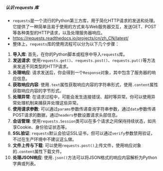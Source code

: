 ##### 认识 requests 库
- `requests`是一个流行的Python第三方库，用于简化HTTP请求的发送和处理。它提供了一种简单且易于使用的方式来与Web服务器交互，发送GET、POST等各种类型的HTTP请求，以及处理服务器响应。
- https://requests.readthedocs.io/projects/cn/zh_CN/latest/
- 整体上，`requests`库的使用流程可以分为以下几个步骤：
1. **导入库**: 首先，在你的Python脚本或程序中导入`requests`库。
2. **发送请求**: 使用`requests.get()`、`requests.post()`、`requests.put()`等方法来发送不同类型的HTTP请求。
3. **处理响应**: 请求发送后，你会得到一个`Response`对象，其中包含了服务器的响应信息。
4. **获取响应内容**: 使用`.text`属性获取响应内容的字符串形式，使用`.content`属性获取响应内容的字节形式。
5. **处理异常**: 在请求过程中，可能会发生连接错误、超时等异常。你可以使用异常处理机制来捕获并处理这些异常。
6. **使用请求参数**: 可以通过`params`参数传递查询字符串参数，通过`data`参数传递POST请求的数据，通过`headers`参数设置请求头部信息。
7. **会话管理**: 使用`requests.Session`类可以在多个请求之间保持持续状态，如共享Cookie、身份验证状态等。
8. **SSL验证**: `requests`默认会验证SSL证书，但可以通过`verify`参数禁用验证，不过在生产环境中不建议这么做。
9. **文件上传与下载**: 可以使用`requests.post()`上传文件，使用响应对象的`.content`属性下载文件。
10. **处理JSON响应**: 使用`.json()`方法可以将JSON格式的响应内容解析为Python字典或列表。

